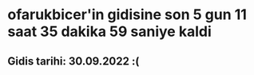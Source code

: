 # ofarukbicer'in gidisine son 5 gun 11 saat 35 dakika 59 saniye kaldi

## Gidis tarihi: 30.09.2022 :(